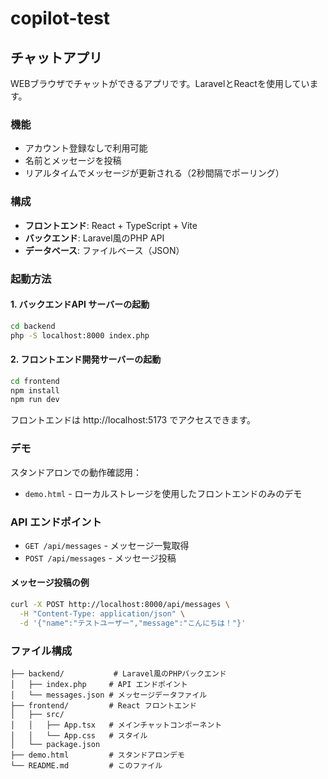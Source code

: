 # copilot-test

## チャットアプリ

WEBブラウザでチャットができるアプリです。LaravelとReactを使用しています。

### 機能

- アカウント登録なしで利用可能
- 名前とメッセージを投稿
- リアルタイムでメッセージが更新される（2秒間隔でポーリング）

### 構成

- **フロントエンド**: React + TypeScript + Vite
- **バックエンド**: Laravel風のPHP API
- **データベース**: ファイルベース（JSON）

### 起動方法

#### 1. バックエンドAPI サーバーの起動

```bash
cd backend
php -S localhost:8000 index.php
```

#### 2. フロントエンド開発サーバーの起動

```bash
cd frontend
npm install
npm run dev
```

フロントエンドは http://localhost:5173 でアクセスできます。

### デモ

スタンドアロンでの動作確認用：
- `demo.html` - ローカルストレージを使用したフロントエンドのみのデモ

### API エンドポイント

- `GET /api/messages` - メッセージ一覧取得
- `POST /api/messages` - メッセージ投稿

#### メッセージ投稿の例

```bash
curl -X POST http://localhost:8000/api/messages \
  -H "Content-Type: application/json" \
  -d '{"name":"テストユーザー","message":"こんにちは！"}'
```

### ファイル構成

```
├── backend/           # Laravel風のPHPバックエンド
│   ├── index.php     # API エンドポイント
│   └── messages.json # メッセージデータファイル
├── frontend/         # React フロントエンド
│   ├── src/
│   │   ├── App.tsx   # メインチャットコンポーネント
│   │   └── App.css   # スタイル
│   └── package.json
├── demo.html         # スタンドアロンデモ
└── README.md         # このファイル
```